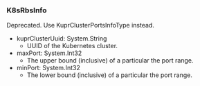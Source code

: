 ### K8sRbsInfo
Deprecated. Use KuprClusterPortsInfoType instead.

- kuprClusterUuid: System.String
  - UUID of the Kubernetes cluster.
- maxPort: System.Int32
  - The upper bound (inclusive) of a particular the port range.
- minPort: System.Int32
  - The lower bound (inclusive) of a particular the port range.
